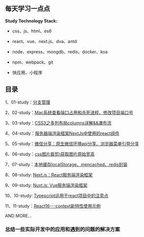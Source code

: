 ## 每天学习一点点

**Study Technology Stack:**

* css、js、html、es6

* react、vue、next.js、dva、antd

* node、express、mongdb、redis、docker、koa

* npm、webpack、git

* 快应用、小程序

## 目录

1、01-study：[分支管理](https://github.com/imaxue/progress/blob/master/kingpeng/workplace/01-study.md)

2、02-study：[Mac系统查看端口占用和杀死进程、修改项目端口号](https://github.com/imaxue/progress/blob/master/kingpeng/workplace/02-study.md)

3、03-study：[CSS3之多列布局columns详解&&瀑布流](https://github.com/imaxue/progress/blob/master/kingpeng/workplace/03-study.md)

4、04-study：[服务器端渲染框架NextJs中使用的react组件](https://github.com/imaxue/progress/blob/master/kingpeng/workplace/04-study.md)

5、05-study：[微信分享：原生微信环境api分享、浏览器菜单引导分享](https://github.com/imaxue/progress/blob/master/kingpeng/workplace/05-study.md)

6、06-study：[css图片裁剪\获取图片原始宽高](https://github.com/imaxue/progress/blob/master/kingpeng/workplace/06-study.md)

7、07-study：[本地缓存localStorage、mencached、redis封装](https://github.com/imaxue/progress/blob/master/kingpeng/workplace/07-study.md)

8、08-study: [Next.js：React服务端渲染框架](https://github.com/imaxue/progress/blob/master/kingpeng/workplace/08-study.md)

9、09-study: [Nuxt.js: Vue服务端渲染框架](https://github.com/imaxue/progress/blob/master/kingpeng/workplace/09-study.md)

10、10-study: [Typescript运用于react项目中的注意点](https://github.com/imaxue/progress/blob/master/kingpeng/workplace/10-study.md)

11、11-study：[React16---context新特性使用示例](https://github.com/imaxue/progress/blob/master/kingpeng/workplace/React16.x/03-context%E6%96%B0%E7%89%B9%E6%80%A7.md)

 AND MORE...

### 总结一些实际开发中的应用和遇到的问题的解决方案

